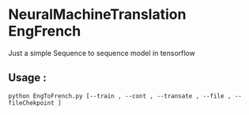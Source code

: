 # NeuralMachineTranslation EngFrench
Just a simple Sequence to sequence model in tensorflow

## Usage :

    python EngToFrench.py [--train , --cont , --transate , --file , --fileChekpoint ]

